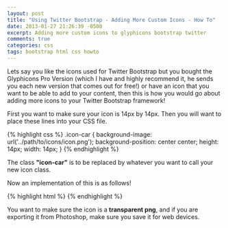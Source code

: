 ```yaml
---
layout: post
title: "Using Twitter Bootstrap - Adding More Custom Icons - How To"
date: 2013-01-27 21:26:39 -0500
excerpt: Adding more custom icons to glyphicons bootstrap twitter
comments: true
categories: css
tags: bootstrap html css howto
---
```

Lets say you like the icons used for Twitter Bootstrap but you bought the Glyphicons Pro Version (which I have and highly recommend it, he sends you each new version that comes out for free!) or have an icon that you want to be able to add to your content, then this is how you would go about adding more icons to your Twitter Bootstrap framework!  

First you want to make sure your icon is 14px by 14px. Then you will want to place these lines into your CSS file.  

{% highlight css %}
.icon-car {
  background-image: url('../path/to/icons/icon.png');
  background-position: center center;
  height: 14px;
  width: 14px;
}
{% endhighlight %}

The class **"icon-car"** is to be replaced by whatever you want to call your new icon class.  

Now an implementation of this is as follows!  

{% highlight html %}
<i class="icon icon-car"></i>
{% endhighlight %}

You want to make sure the icon is a **transparent png**, and if you are exporting it from Photoshop, make sure you save it for web devices.  
